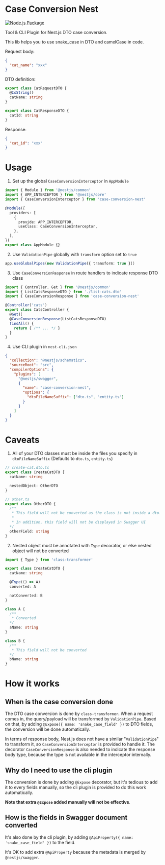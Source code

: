 # Case Conversion Nest

[![Node.js Package](https://github.com/ChuChencheng/case-conversion-nest/actions/workflows/npm-publish.yml/badge.svg)](https://github.com/ChuChencheng/case-conversion-nest/actions/workflows/npm-publish.yml)

Tool & CLI Plugin for Nest.js DTO case conversion.

This lib helps you to use snake_case in DTO and camelCase in code.

Request body:

```json
{
  "cat_name": "xxx"
}
```

DTO definition:

```typescript
export class CatRequestDTO {
  @IsString()
  catName: string
}

export class CatResponseDTO {
  catId: string
}
```

Response:

```json
{
  "cat_id": "xxx"
}
```

# Usage

1. Set up the global `CaseConversionInterceptor` in `AppModule`

```typescript
import { Module } from '@nestjs/common'
import { APP_INTERCEPTOR } from '@nestjs/core'
import { CaseConversionInterceptor } from 'case-conversion-nest'

@Module({
  providers: [
    {
      provide: APP_INTERCEPTOR,
      useClass: CaseConversionInterceptor,
    },
  ],
})
export class AppModule {}
```

2. Use `ValidationPipe` globally with `transform` option set to `true`

```typescript
app.useGlobalPipes(new ValidationPipe({ transform: true }))
```

3. Use `CaseConversionResponse` in route handlers to indicate response DTO class

```typescript
import { Controller, Get } from '@nestjs/common'
import { ListCatsResponseDTO } from './list-cats.dto'
import { CaseConversionResponse } from 'case-conversion-nest'

@Controller('cats')
export class CatsController {
  @Get()
  @CaseConversionResponse(ListCatsResponseDTO)
  findAll() {
    return { /** ... */ }
  }
}
```

4. Use CLI plugin in `nest-cli.json`

```json
{
  "collection": "@nestjs/schematics",
  "sourceRoot": "src",
  "compilerOptions": {
    "plugins": [
      "@nestjs/swagger",
      {
        "name": "case-conversion-nest",
        "options": {
          "dtoFileNameSuffix": ["dto.ts", "entity.ts"]
        }
      }
    ]
  }
}
```

# Caveats

1. All of your DTO classes must be inside the files you specify in `dtoFileNameSuffix` (Defaults to `dto.ts`, `entity.ts`)

```typescript
// create-cat.dto.ts
export class CreateCatDTO {
  catName: string

  nestedObject: OtherDTO
}

// other.ts
export class OtherDTO {
  /**
   * This field will not be converted as the class is not inside a dto.ts file
   * 
   * In addition, this field will not be displayed in Swagger UI
  */
  otherField: string
}
```

2. Nested object must be annotated with `Type` decorator, or else nested object will not be converted

```typescript
import { Type } from 'class-transformer'

export class CreateCatDTO {
  catName: string

  @Type(() => A)
  converted: A

  notConverted: B
}

class A {
  /**
   * Converted
  */
  aName: string
}

class B {
  /**
   * This field will not be converted
  */
  bName: string
}
```

# How it works

## When is the case conversion done

The DTO case conversion is done by `class-transformer`. When a request comes in, the query/payload will be transformed by `ValidationPipe`. Based on that, by adding `@Expose({ name: 'snake_case_field' })` to DTO fields, the conversion will be done automatically.

In terms of response body, Nest.js does not have a similar "`ValidationPipe`" to transform it, so `CaseConversionInterceptor` is provided to handle it. The decorator `CaseConversionResponse` is also needed to indicate the response body type, because the type is not available in the interceptor internally.

## Why do I need to use the cli plugin

The conversion is done by adding `@Expose` decorator, but it's tedious to add it to every fields manually, so the cli plugin is provided to do this work automatically.

**Note that extra `@Expose` added manually will not be effective.**

## How is the fields in Swagger document converted

It's also done by the cli plugin, by adding `@ApiProperty({ name: 'snake_case_field' })` to the field.

It's OK to add extra `@ApiProperty` because the metadata is merged by `@nestjs/swagger`.
